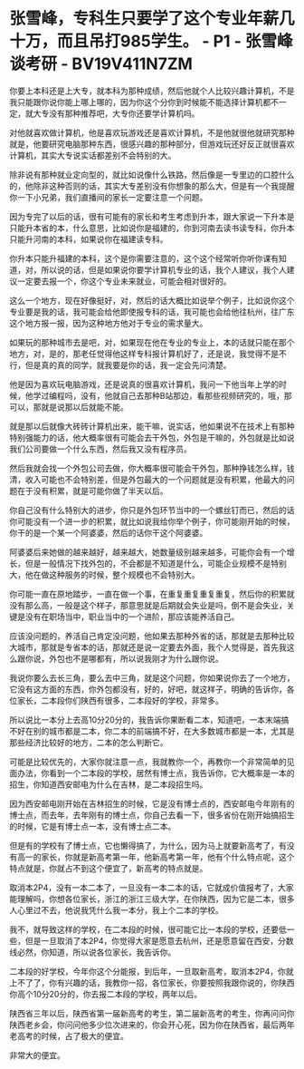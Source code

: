 # 张雪峰，专科生只要学了这个专业年薪几十万，而且吊打985学生。 - P1 - 张雪峰谈考研 - BV19V411N7ZM

你要上本科还是上大专，就本科为那种成绩，然后他就个人比较兴趣计算机，不是我只能跟你说你能上哪上哪的，因为你这个分你到时候能不能选择计算机都不一定，就大专没有那种推荐吧，大专你还要学计算机吗。

对他就喜欢做计算机，他是喜欢玩游戏还是喜欢计算机，不是他就很他就研究那种就是，他要研究电脑那种东西，很感兴趣的那种部分，但游戏玩还好反正就很喜欢计算机，其实大专说实话都差别不会特别的大。

除非说有那种就业定向型的，就比如说像什么铁路，然后像是一专里边的口腔什么的，他除非这种否则的话，其实大专差别没有你想象的那么大，但是有一个我提醒你一下小兄弟，我们直播间的家长一定要注意一个问题。

因为专完了以后的话，很有可能有的家长和考生考虑到升本，跟大家说一下升本是只能升本省的本，什么意思，比如说你是福建的，你到河南去读书读专科，你升本只能升河南的本科，如果说你在福建读专科。

你升本只能升福建的本科，这个是你需要注意的，这个这个经常听你听你课有知道，对，所以说的话，但是如果说你要学计算机专业的话，我个人建议，我个人建议一定要去报一个，你这个专业未来就业，可能会相对很好的。

这么一个地方，现在好像挺好，对，然后的话大概比如说举个例子，比如说你这个专业要是我的话，我可能会给他即使报专科的话，我可能也会给他往杭州，往广东这个地方报一报，因为这种地方他对于专业的需求量大。

如果玩的那种城市去是吧，对，如果现在他在专业的专业上，本的话就只能在那个地方，对，是的，那老任觉得他这样专科报计算机好了，还是说，我觉得不是不行，但是真的真的同学，就我要是你的话，我一定会先问清楚。

他是因为喜欢玩电脑游戏，还是说真的很喜欢计算机，我问一下他当年上学的时候，他学过编程吗，没有，他就自己去那种B站那边，看那些视频研究的，哦，那可以，那就是说那以后就能不能。

就是那以后就像大砖砖计算机出来，能干嘛，说实话，他如果说不在技术上有那种特别强能力的话，他大概率很有可能会去干外包，外包是干嘛的，外包就是比如说我们公司要做一个什么东西，然后我又没有程序员。

然后我就会找一个外包公司去做，你大概率很可能会干外包，那种挣钱怎么样，钱清，收入可能也不会特别差，但是外包最大的一个问题就是没有积累，他最大的问题在于没有积累，就是可能你做了半天以后。

你自己没有什么特别大的进步，你只是外包环节当中的一个螺丝钉而已，然后的话你可能没有一个进一步的积累，就比如说我给你举个例子，你可能刚开始的时候，你干的是一个某一个阿婆婆，然后的话你干这个阿婆婆。

阿婆婆后来她做的越来越好，越来越大，她数量级别越来越多，可能你会有一个增长，但是一般情况下找外包的，不会都是不知道是什么，可能企业规模不是特别大，他在做这种服务的时候，整个规模也不会特别大。

你可能一直在原地踏步，一直在做一个事，在重复重复重复重复，然后你的积累就没有那么高，一般是这个样子，那意思就是后期就会失业是吗，倒不是会失业，关键是没有在职场当中，职业当中的一个进阶，那应该能养活自己。

应该没问题的，养活自己肯定没问题，他如果去那种外省的话，那就是去那种比较大城市，那就是专省本的话，那就还是说一定要去外面，我个人觉得是，首先我这么跟你说，外包也不是哪都有，所以说我刚才为什么跟你说。

我说你要么去长三角，要么去中三角，就是这个问题，你如果说你去了一个地方，它没有这方面的东西，你外包都没有，好的，好吧，就这样子，明确的告诉你，各位家长，二本段你们陕西有很多，二本段好的学校，非常多。

所以说比一本分上去高10分20分的，我告诉你果断看二本，知道吧，一本末端搞不好在别的城市都是二本，你二本的前端搞不好，在大多数城市都是一本，尤其是那些经济比较好的地方，二本的怎么判断它。

可能是比较优先的，大家你就注意一点，我就教你一个，再教你一个非常简单的见面办法，你看到一个二本段的学校，居然有博士点，我告诉你，它大概率是一本的招生，你知道西安邮电为什么在吉林，是二本段招生吗。

因为西安邮电刚开始在吉林招生的时候，它是没有博士点的，西安邮电今年刚有的博士点，而去年，去年刚有的博士点，你自己去看一下，很多省份在刚开始搞招生的时候，它是有博士点一本，没有博士点二本。

但是有的学校有了博士点，它也懒得搞了，为什么，因为马上就要新高考了，有没有高一的家长，你就是新高考第一年，他新高考第一年，他有个什么特点呢，这个特点就是，你就占不到这个便宜了，新高考的特点就是。

取消本2P4，没有一本二本了，一旦没有一本二本的话，它就成价值报考了，大家能理解吗，你想各位家长，浙江的浙江三级大学，在你陕西，因为它是二本，很多人心里过不去，他说我凭什么我一本分，我上个二本的学校。

我不，就导致这样的学校，在二本段的时候，很可能它比一本段的学校，还要低一些，但是一旦取消了本2P4，你觉得大家是愿意去杭州，还是愿意留在西安，分数线必然，你知道，所以说各位家长，我告诉你。

二本段的好学校，今年你这个分能报，到后年，一旦取新高考，取消本2P4，你就上不了了，你有兴趣的话，我教你一招，各位家长，你要按照我跟你说的，你陕西你高个10分20分的，你去报二本段的学校，两年以后。

陕西省三年以后，陕西省第一届新高考的考生，第二届新高考的考生，你再问问你陕西老乡会，你问问他多少位次进来的，你会开心死，因为你在陕西省，最后两年老高考的时候，占了极大的便宜。

非常大的便宜。
